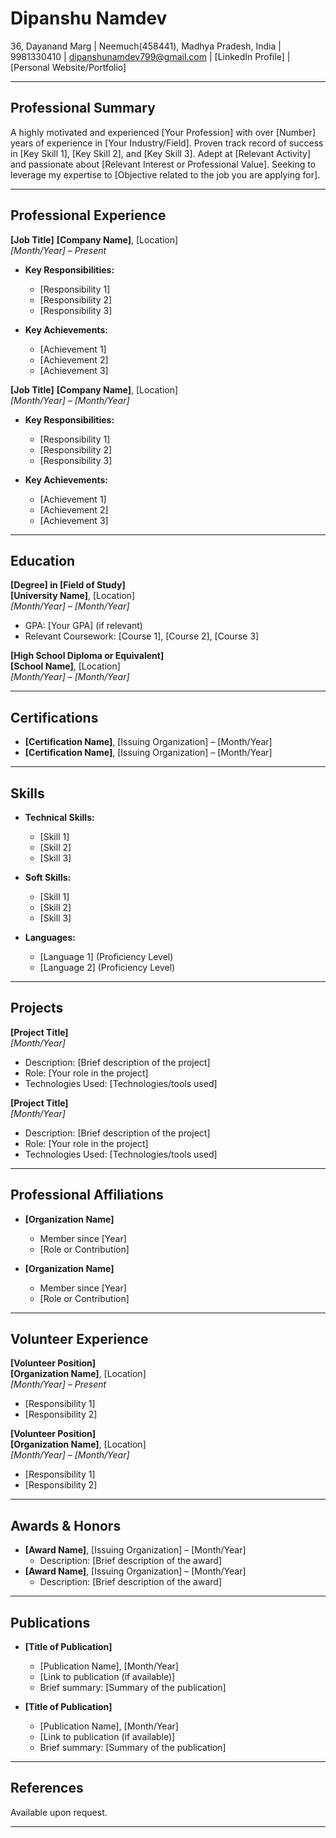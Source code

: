 # Dipanshu Namdev
36, Dayanand Marg | Neemuch(458441), Madhya Pradesh, India | 9981330410 | dipanshunamdev799@gmail.com | [LinkedIn Profile] | [Personal Website/Portfolio]

---

## Professional Summary
A highly motivated and experienced [Your Profession] with over [Number] years of experience in [Your Industry/Field]. Proven track record of success in [Key Skill 1], [Key Skill 2], and [Key Skill 3]. Adept at [Relevant Activity] and passionate about [Relevant Interest or Professional Value]. Seeking to leverage my expertise to [Objective related to the job you are applying for].

---

## Professional Experience

**[Job Title]**
**[Company Name]**, [Location]  
*[Month/Year] – Present*

- **Key Responsibilities:**
  - [Responsibility 1]
  - [Responsibility 2]
  - [Responsibility 3]

- **Key Achievements:**
  - [Achievement 1]
  - [Achievement 2]
  - [Achievement 3]

**[Job Title]**
**[Company Name]**, [Location]  
*[Month/Year] – [Month/Year]*

- **Key Responsibilities:**
  - [Responsibility 1]
  - [Responsibility 2]
  - [Responsibility 3]

- **Key Achievements:**
  - [Achievement 1]
  - [Achievement 2]
  - [Achievement 3]

---

## Education

**[Degree] in [Field of Study]**  
**[University Name]**, [Location]  
*[Month/Year] – [Month/Year]*  
- GPA: [Your GPA] (if relevant)
- Relevant Coursework: [Course 1], [Course 2], [Course 3]

**[High School Diploma or Equivalent]**  
**[School Name]**, [Location]  
*[Month/Year] – [Month/Year]*

---

## Certifications

- **[Certification Name]**, [Issuing Organization] – [Month/Year]
- **[Certification Name]**, [Issuing Organization] – [Month/Year]

---

## Skills

- **Technical Skills:**
  - [Skill 1]
  - [Skill 2]
  - [Skill 3]

- **Soft Skills:**
  - [Skill 1]
  - [Skill 2]
  - [Skill 3]

- **Languages:**
  - [Language 1] (Proficiency Level)
  - [Language 2] (Proficiency Level)

---

## Projects

**[Project Title]**  
*[Month/Year]*  
- Description: [Brief description of the project]
- Role: [Your role in the project]
- Technologies Used: [Technologies/tools used]

**[Project Title]**  
*[Month/Year]*  
- Description: [Brief description of the project]
- Role: [Your role in the project]
- Technologies Used: [Technologies/tools used]

---

## Professional Affiliations

- **[Organization Name]**
  - Member since [Year]
  - [Role or Contribution]

- **[Organization Name]**
  - Member since [Year]
  - [Role or Contribution]

---

## Volunteer Experience

**[Volunteer Position]**  
**[Organization Name]**, [Location]  
*[Month/Year] – Present*

- [Responsibility 1]
- [Responsibility 2]

**[Volunteer Position]**  
**[Organization Name]**, [Location]  
*[Month/Year] – [Month/Year]*

- [Responsibility 1]
- [Responsibility 2]

---

## Awards & Honors

- **[Award Name]**, [Issuing Organization] – [Month/Year]
  - Description: [Brief description of the award]
- **[Award Name]**, [Issuing Organization] – [Month/Year]
  - Description: [Brief description of the award]

---

## Publications

- **[Title of Publication]**
  - [Publication Name], [Month/Year]
  - [Link to publication (if available)]
  - Brief summary: [Summary of the publication]

- **[Title of Publication]**
  - [Publication Name], [Month/Year]
  - [Link to publication (if available)]
  - Brief summary: [Summary of the publication]

---

## References

Available upon request.

---
